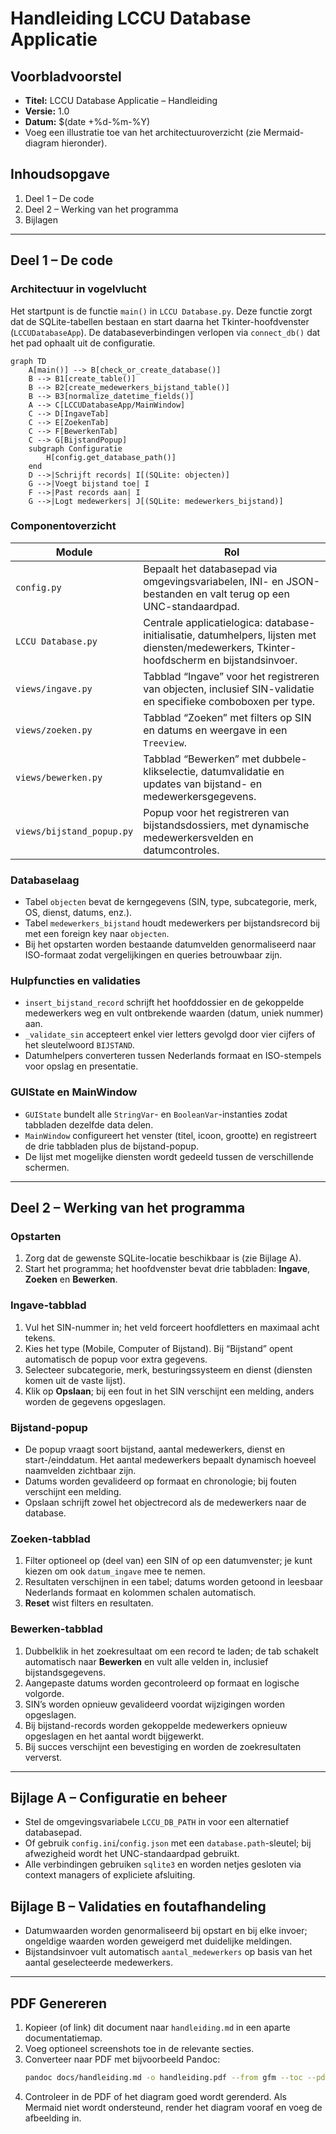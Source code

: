 # Handleiding LCCU Database Applicatie

## Voorbladvoorstel
- **Titel:** LCCU Database Applicatie – Handleiding
- **Versie:** 1.0
- **Datum:** $(date +%d-%m-%Y)
- Voeg een illustratie toe van het architectuuroverzicht (zie Mermaid-diagram hieronder).

## Inhoudsopgave
1. Deel 1 – De code
2. Deel 2 – Werking van het programma
3. Bijlagen

---

## Deel 1 – De code

### Architectuur in vogelvlucht
Het startpunt is de functie `main()` in `LCCU Database.py`. Deze functie zorgt dat de SQLite-tabellen bestaan en start daarna het Tkinter-hoofdvenster (`LCCUDatabaseApp`). De databaseverbindingen verlopen via `connect_db()` dat het pad ophaalt uit de configuratie.

```mermaid
graph TD
    A[main()] --> B[check_or_create_database()]
    B --> B1[create_table()]
    B --> B2[create_medewerkers_bijstand_table()]
    B --> B3[normalize_datetime_fields()]
    A --> C[LCCUDatabaseApp/MainWindow]
    C --> D[IngaveTab]
    C --> E[ZoekenTab]
    C --> F[BewerkenTab]
    C --> G[BijstandPopup]
    subgraph Configuratie
        H[config.get_database_path()]
    end
    D -->|Schrijft records| I[(SQLite: objecten)]
    G -->|Voegt bijstand toe| I
    F -->|Past records aan| I
    G -->|Logt medewerkers| J[(SQLite: medewerkers_bijstand)]
```

### Componentoverzicht
| Module | Rol |
| --- | --- |
| `config.py` | Bepaalt het databasepad via omgevingsvariabelen, INI- en JSON-bestanden en valt terug op een UNC-standaardpad. |
| `LCCU Database.py` | Centrale applicatielogica: database-initialisatie, datumhelpers, lijsten met diensten/medewerkers, Tkinter-hoofdscherm en bijstandsinvoer. |
| `views/ingave.py` | Tabblad “Ingave” voor het registreren van objecten, inclusief SIN-validatie en specifieke comboboxen per type. |
| `views/zoeken.py` | Tabblad “Zoeken” met filters op SIN en datums en weergave in een `Treeview`. |
| `views/bewerken.py` | Tabblad “Bewerken” met dubbele-klikselectie, datumvalidatie en updates van bijstand- en medewerkersgegevens. |
| `views/bijstand_popup.py` | Popup voor het registreren van bijstandsdossiers, met dynamische medewerkersvelden en datumcontroles. |

### Databaselaag
- Tabel `objecten` bevat de kerngegevens (SIN, type, subcategorie, merk, OS, dienst, datums, enz.).
- Tabel `medewerkers_bijstand` houdt medewerkers per bijstandsrecord bij met een foreign key naar `objecten`.
- Bij het opstarten worden bestaande datumvelden genormaliseerd naar ISO-formaat zodat vergelijkingen en queries betrouwbaar zijn.

### Hulpfuncties en validaties
- `insert_bijstand_record` schrijft het hoofddossier en de gekoppelde medewerkers weg en vult ontbrekende waarden (datum, uniek nummer) aan.
- `_validate_sin` accepteert enkel vier letters gevolgd door vier cijfers of het sleutelwoord `BIJSTAND`.
- Datumhelpers converteren tussen Nederlands formaat en ISO-stempels voor opslag en presentatie.

### GUIState en MainWindow
- `GUIState` bundelt alle `StringVar`- en `BooleanVar`-instanties zodat tabbladen dezelfde data delen.
- `MainWindow` configureert het venster (titel, icoon, grootte) en registreert de drie tabbladen plus de bijstand-popup.
- De lijst met mogelijke diensten wordt gedeeld tussen de verschillende schermen.

---

## Deel 2 – Werking van het programma

### Opstarten
1. Zorg dat de gewenste SQLite-locatie beschikbaar is (zie Bijlage A).
2. Start het programma; het hoofdvenster bevat drie tabbladen: **Ingave**, **Zoeken** en **Bewerken**.

### Ingave-tabblad
1. Vul het SIN-nummer in; het veld forceert hoofdletters en maximaal acht tekens.
2. Kies het type (Mobile, Computer of Bijstand). Bij “Bijstand” opent automatisch de popup voor extra gegevens.
3. Selecteer subcategorie, merk, besturingssysteem en dienst (diensten komen uit de vaste lijst).
4. Klik op **Opslaan**; bij een fout in het SIN verschijnt een melding, anders worden de gegevens opgeslagen.

### Bijstand-popup
- De popup vraagt soort bijstand, aantal medewerkers, dienst en start-/einddatum. Het aantal medewerkers bepaalt dynamisch hoeveel naamvelden zichtbaar zijn.
- Datums worden gevalideerd op formaat en chronologie; bij fouten verschijnt een melding.
- Opslaan schrijft zowel het objectrecord als de medewerkers naar de database.

### Zoeken-tabblad
1. Filter optioneel op (deel van) een SIN of op een datumvenster; je kunt kiezen om ook `datum_ingave` mee te nemen.
2. Resultaten verschijnen in een tabel; datums worden getoond in leesbaar Nederlands formaat en kolommen schalen automatisch.
3. **Reset** wist filters en resultaten.

### Bewerken-tabblad
1. Dubbelklik in het zoekresultaat om een record te laden; de tab schakelt automatisch naar **Bewerken** en vult alle velden in, inclusief bijstandsgegevens.
2. Aangepaste datums worden gecontroleerd op formaat en logische volgorde.
3. SIN’s worden opnieuw gevalideerd voordat wijzigingen worden opgeslagen.
4. Bij bijstand-records worden gekoppelde medewerkers opnieuw opgeslagen en het aantal wordt bijgewerkt.
5. Bij succes verschijnt een bevestiging en worden de zoekresultaten ververst.

---

## Bijlage A – Configuratie en beheer
- Stel de omgevingsvariabele `LCCU_DB_PATH` in voor een alternatief databasepad.
- Of gebruik `config.ini`/`config.json` met een `database.path`-sleutel; bij afwezigheid wordt het UNC-standaardpad gebruikt.
- Alle verbindingen gebruiken `sqlite3` en worden netjes gesloten via context managers of expliciete afsluiting.

## Bijlage B – Validaties en foutafhandeling
- Datumwaarden worden genormaliseerd bij opstart en bij elke invoer; ongeldige waarden worden geweigerd met duidelijke meldingen.
- Bijstandsinvoer vult automatisch `aantal_medewerkers` op basis van het aantal geselecteerde medewerkers.

---

## PDF Genereren
1. Kopieer (of link) dit document naar `handleiding.md` in een aparte documentatiemap.
2. Voeg optioneel screenshots toe in de relevante secties.
3. Converteer naar PDF met bijvoorbeeld Pandoc:
   ```bash
   pandoc docs/handleiding.md -o handleiding.pdf --from gfm --toc --pdf-engine=xelatex
   ```
4. Controleer in de PDF of het diagram goed wordt gerenderd. Als Mermaid niet wordt ondersteund, render het diagram vooraf en voeg de afbeelding in.
